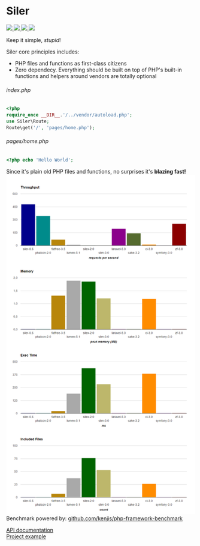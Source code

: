 # Siler

<p>
    <a href="https://travis-ci.org/leocavalcante/siler" target="_blank">
        <img src="https://img.shields.io/travis/leocavalcante/siler/master.svg?style=flat-square">
    </a>
    <a href="https://codecov.io/github/leocavalcante/siler" target="_blank">
        <img src="https://img.shields.io/codecov/c/github/leocavalcante/siler.svg?style=flat-square">
    </a>
    <a href="https://scrutinizer-ci.com/g/leocavalcante/siler/" target="_blank">
        <img src="https://img.shields.io/scrutinizer/g/leocavalcante/siler.svg?style=flat-square">
    </a>
    <a href="https://insight.sensiolabs.com/projects/703f233e-0738-4bf3-9d47-09d3c6de19b0" target="_blank">
        <img src="https://insight.sensiolabs.com/projects/703f233e-0738-4bf3-9d47-09d3c6de19b0/mini.png">
    </a>
</p>

Keep it simple, *stupid*!

Siler core principles includes:
* PHP files and functions as first-class citizens
* Zero dependecy. Everything should be built on top of PHP's built-in functions and helpers around vendors are totally optional

###### index.php
```php
<?php
require_once __DIR__.'/../vendor/autoload.php';
use Siler\Route;
Route\get('/', 'pages/home.php');
```
###### pages/home.php
```php
<?php echo 'Hello World';
```

Since it's plain old PHP files and functions, no surprises it's **blazing fast!**
![Benchmark](benchmark.png)
Benchmark powered by: [github.com/kenjis/php-framework-benchmark](https://github.com/kenjis/php-framework-benchmark)

[API documentation](https://leocavalcante.github.io/siler/namespaces/Siler.html)<br>
[Project example](https://github.com/leocavalcante/siler-example)
